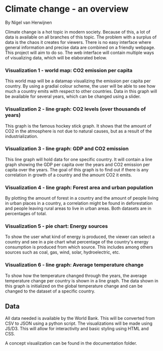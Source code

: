 # Climate change - an overview
By Nigel van Herwijnen

Climate change is a hot topic in modern society. Because of this, a lot of data is available on all branches of this topic. The problem with a surplus of data is the chaos it creates for viewers. There is no easy interface where general information and precise data are combined on a friendly webpage. This project will aim to do so. The web interface will contain multiple ways of visualizing data, which will be elaborated below.

### Visualization 1 - world map: CO2 emission per capita
This world map will be a datamap visualizing the emission per capita per country. By using a gradial colour scheme, the user will be able to see how much a country emits with respect to other countries. Data in this graph will be available for several years, which can be changed using a slider.

### Visualization 2 - line graph: CO2 levels (over thousands of years)
This graph is the famous hockey stick graph. It shows that the amount of CO2 in the atmosphere is not due to natural causes, but as a result of the industrialization.

### Visualization 3 - line graph: GDP and CO2 emission
This line graph will hold data for one specific country. It will contain a line graph showing the GDP per capita over the years and CO2 emission per capita over the years. The goal of this graph is to find out if there is any correlation in growth of a country and the amount CO2 it emits.

### Visualization 4 - line graph: Forest area and urban population
By plotting the amount of forest in a country and the amount of people living in urban places in a country, a correlation might be found in deforestation and people leaving rural areas to live in urban areas. Both datasets are in percentages of total.

### Visualization 5 - pie chart: Energy sources
To show the user what kind of energy is produced, the viewer can select a country and see in a pie chart what percentage of the country's energy consumption is produced from which source. This includes among others sources such as coal, gas, wind, solar, hydroelectric, etc.

### Visualization 6 - line graph: Average temperature change
To show how the temperature changed through the years, the average temperature change per country is shown in a line graph. The data shown in this graph is initialized on the global temperature change and can be changed to the dataset of a specific country.

## Data
All data needed is available by the World Bank. This will be converted from CSV to JSON using a python script. The visualizations will be made using JS/D3. This will allow for interactivity and basic styling using HTML and CSS.

A concept visualization can be found in the documentation folder.
